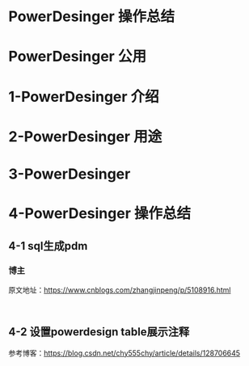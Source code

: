 # PowerDesinger 操作总结

# PowerDesinger 公用

# 1-PowerDesinger 介绍

# 2-PowerDesinger 用途

# 3-PowerDesinger

# 4-PowerDesinger 操作总结

## 4-1 sql生成pdm
### 博主
原文地址：https://www.cnblogs.com/zhangjinpeng/p/5108916.html
```


```


## 4-2 设置powerdesign table展示注释



参考博客：https://blog.csdn.net/chy555chy/article/details/128706645


